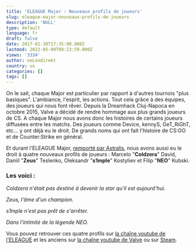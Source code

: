```yaml
---
title: 'ELEAGUE Major : Nouveaux profils de joueurs'
slug: eleague-major-nouveaux-profils-de-joueurs
description: 'NULL'
type: default
language: fr
draft: false
date: 2017-01-30T17:35:00.000Z
lastmod: 2022-05-09T09:23:59.000Z
views: '3334'
author: neLendirekt
country: us
categories: []
tags: []
---
```

On le sait, chaque Major est particulier par rapport à d'autres tournois "plus basiques". L'ambiance, l'esprit, les actions. Tout cela grâce à des équipes, des joueurs qui nous font rêver. Depuis la Dreamhack Cluj-Napoca en octobre 2015, Valve a décidé de rendre hommage aux plus grands joueurs de CS. A chaque Major nous avons donc les histoires de certains joueurs diffusées entre les matchs. Des joueurs comme Device, kennyS, GeT\_RiGhT, etc... y ont déjà eu le droit. De grands noms qui ont fait l'histoire de CS:GO et de Counter:Strike en général. 

Et durant l'ELEAGUE Major, [remporté par Astralis](https:///flash/eleague-major-astralis-remporte-son-premier-major/291 "remporté par Astralis"), nous avons aussi eu le droit à quatre nouveaux profils de joueurs : Marcelo "**Coldzera**" David, Daniil "**Zeus**" Teslenko, Oleksandr "**s1mple**" Kostyliev et Filip "**NEO**" Kubski.

### Les voici :

_Coldzera n'était pas destiné à devenir la star qu'il est aujourd'hui._  

_Zeus, l'âme d'un champion._  

_s1mple n'est pas prêt de s'arrêter._  

_Dans l'intimité de la légende NEO._  

Vous pouvez retrouver ces quatre profils sur [la chaîne youtube de l'ELEAGUE](https://www.youtube.com/channel/UCK7CPGf74Fpes6kKLMuAdBg/videos "la chaîne youtube de l'ELEAGUE") et les anciens sur [la chaîne youtube de Valve](https://www.youtube.com/user/Valve/videos "la chaîne youtube de Valve") ou sur [Steam](http://store.steampowered.com/app/413850/ "Steam").
